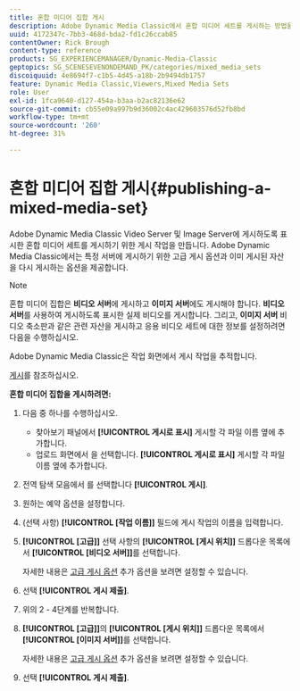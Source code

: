 ```yaml
---
title: 혼합 미디어 집합 게시
description: Adobe Dynamic Media Classic에서 혼합 미디어 세트를 게시하는 방법을 알아봅니다.
uuid: 4172347c-7bb3-468d-bda2-fd1c26ccab85
contentOwner: Rick Brough
content-type: reference
products: SG_EXPERIENCEMANAGER/Dynamic-Media-Classic
geptopics: SG_SCENESEVENONDEMAND_PK/categories/mixed_media_sets
discoiquuid: 4e8694f7-c1b5-4d45-a18b-2b9494db1757
feature: Dynamic Media Classic,Viewers,Mixed Media Sets
role: User
exl-id: 1fca9640-d127-454a-b3aa-b2ac82136e62
source-git-commit: cb55e09a997b9d36002c4ac429603576d52fb8bd
workflow-type: tm+mt
source-wordcount: '260'
ht-degree: 31%

---
```


# 혼합 미디어 집합 게시{#publishing-a-mixed-media-set}

Adobe Dynamic Media Classic Video Server 및 Image Server에 게시하도록 표시한 혼합 미디어 세트를 게시하기 위한 게시 작업을 만듭니다. Adobe Dynamic Media Classic에서는 특정 서버에 게시하기 위한 고급 게시 옵션과 이미 게시된 자산을 다시 게시하는 옵션을 제공합니다.

>[!NOTE]
>
>혼합 미디어 집합은 **비디오 서버**&#x200B;에 게시하고 **이미지 서버**&#x200B;에도 게시해야 합니다. **비디오 서버**&#x200B;를 사용하여 게시하도록 표시한 실제 비디오를 게시합니다. 그리고, **이미지 서버** 비디오 축소판과 같은 관련 자산을 게시하고 응용 비디오 세트에 대한 정보를 설정하려면 다음을 수행하십시오.

Adobe Dynamic Media Classic은 작업 화면에서 게시 작업을 추적합니다.

[게시](publishing-files.md#publishing_files)를 참조하십시오.

<!-- 

Comment Type: remark
Last Modified By: unknown unknown 
Last Modified Date: 

<p>RB: Updated the following steps as per Cynthia email, 11/9/2012, added 11/12/2012</p>

 -->

**혼합 미디어 집합을 게시하려면:**

1. 다음 중 하나를 수행하십시오.

   * 찾아보기 패널에서 **[!UICONTROL 게시로 표시]** 게시할 각 파일 이름 옆에 추가합니다.
   * 업로드 화면에서 을 선택합니다. **[!UICONTROL 게시로 표시]** 게시할 각 파일 이름 옆에 추가합니다.

1. 전역 탐색 모음에서 를 선택합니다 **[!UICONTROL 게시]**.
1. 원하는 예약 옵션을 설정합니다.
1. (선택 사항) **[!UICONTROL [작업 이름]]** 필드에 게시 작업의 이름을 입력합니다.
1. **[!UICONTROL [고급]]** 선택 사항의 **[!UICONTROL [게시 위치]]** 드롭다운 목록에서 **[!UICONTROL [비디오 서버]]**&#x200B;를 선택합니다.

   자세한 내용은 [고급 게시 옵션](publishing-files.md#advanced_publish_options) 추가 옵션을 보려면 설정할 수 있습니다.

1. 선택 **[!UICONTROL 게시 제출]**.
1. 위의 2 - 4단계를 반복합니다.
1. **[!UICONTROL [고급]]**&#x200B;의 **[!UICONTROL [게시 위치]]** 드롭다운 목록에서 **[!UICONTROL [이미지 서버]]**&#x200B;를 선택합니다.

   자세한 내용은 [고급 게시 옵션](publishing-files.md#advanced_publish_options) 추가 옵션을 보려면 설정할 수 있습니다.

1. 선택 **[!UICONTROL 게시 제출]**.
